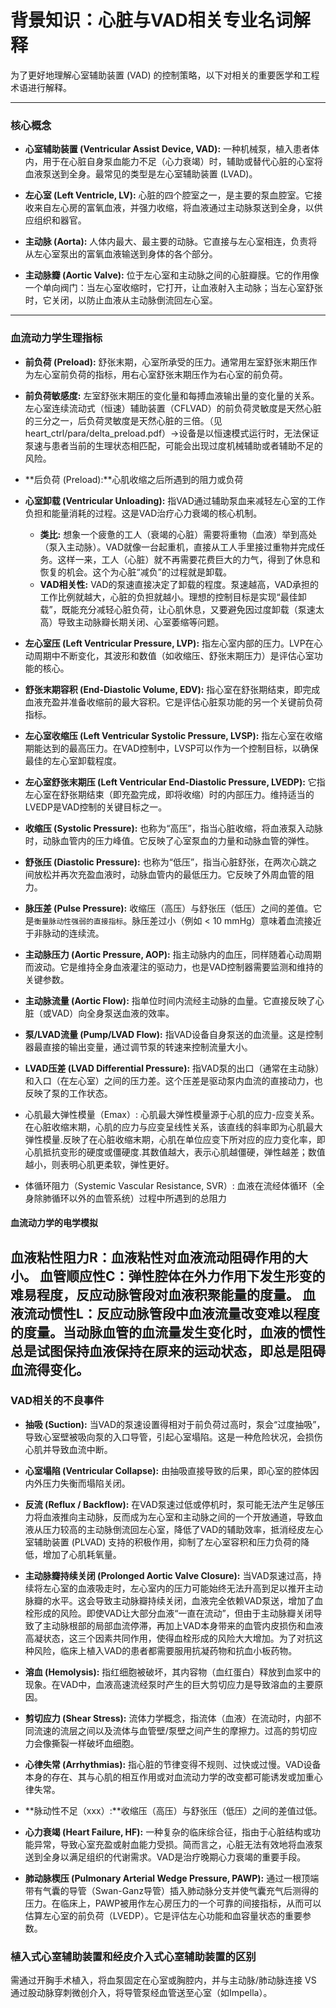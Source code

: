 # 背景知识：心脏与VAD相关专业名词解释

为了更好地理解心室辅助装置 (VAD) 的控制策略，以下对相关的重要医学和工程术语进行解释。

---

### **核心概念**

- **心室辅助装置 (Ventricular Assist Device, VAD):**
  一种机械泵，植入患者体内，用于在心脏自身泵血能力不足（心力衰竭）时，辅助或替代心脏的心室将血液泵送到全身。最常见的类型是左心室辅助装置 (LVAD)。

- **左心室 (Left Ventricle, LV):**
  心脏的四个腔室之一，是主要的泵血腔室。它接收来自左心房的富氧血液，并强力收缩，将血液通过主动脉泵送到全身，以供应组织和器官。

- **主动脉 (Aorta):**
  人体内最大、最主要的动脉。它直接与左心室相连，负责将从左心室泵出的富氧血液输送到身体的各个部分。

- **主动脉瓣 (Aortic Valve):**
  位于左心室和主动脉之间的心脏瓣膜。它的作用像一个单向阀门：当左心室收缩时，它打开，让血液射入主动脉；当左心室舒张时，它关闭，以防止血液从主动脉倒流回左心室。

---

### **血流动力学生理指标**

- **前负荷 (Preload):**
  舒张末期，心室所承受的压力。通常用左室舒张末期压作为左心室前负荷的指标，用右心室舒张末期压作为右心室的前负荷。

- **前负荷敏感度:**
  左室舒张末期压的变化量和每搏血液输出量的变化量的关系。左心室连续流动式（恒速）辅助装置（CFLVAD）的前负荷灵敏度是天然心脏的三分之一，后负荷灵敏度是天然心脏的三倍。（见heart_ctrl/para/delta_preload.pdf）->设备是以恒速模式运行时，无法保证泵速与患者当前的生理状态相匹配，可能会出现过度机械辅助或者辅助不足的风险。

- **后负荷 (Preload):**心肌收缩之后所遇到的阻力或负荷

- **心室卸载 (Ventricular Unloading):**
  指VAD通过辅助泵血来减轻左心室的工作负担和能量消耗的过程。这是VAD治疗心力衰竭的核心机制。
  - **类比:** 想象一个疲惫的工人（衰竭的心脏）需要将重物（血液）举到高处（泵入主动脉）。VAD就像一台起重机，直接从工人手里接过重物并完成任务。这样一来，工人（心脏）就不再需要花费巨大的力气，得到了休息和恢复的机会。这个为心脏“减负”的过程就是卸载。
  - **VAD相关性:** VAD的泵速直接决定了卸载的程度。泵速越高，VAD承担的工作比例就越大，心脏的负担就越小。理想的控制目标是实现“最佳卸载”，既能充分减轻心脏负荷，让心肌休息，又要避免因过度卸载（泵速太高）导致主动脉瓣长期关闭、心室萎缩等问题。

- **左心室压 (Left Ventricular Pressure, LVP):**
  指左心室内部的压力。LVP在心动周期中不断变化，其波形和数值（如收缩压、舒张末期压力）是评估心室功能的核心。

- **舒张末期容积 (End-Diastolic Volume, EDV):**
  指心室在舒张期结束，即完成血液充盈并准备收缩前的最大容积。它是评估心脏泵功能的另一个关键前负荷指标。

- **左心室收缩压 (Left Ventricular Systolic Pressure, LVSP):**
  指左心室在收缩期能达到的最高压力。在VAD控制中，LVSP可以作为一个控制目标，以确保最佳的左心室卸载程度。

- **左心室舒张末期压 (Left Ventricular End-Diastolic Pressure, LVEDP):**
  它指左心室在舒张期结束（即充盈完成，即将收缩）时的内部压力。维持适当的LVEDP是VAD控制的关键目标之一。

- **收缩压 (Systolic Pressure):**
  也称为“高压”，指当心脏收缩，将血液泵入动脉时，动脉血管内的压力峰值。它反映了心室泵血的力量和动脉血管的弹性。

- **舒张压 (Diastolic Pressure):**
  也称为“低压”，指当心脏舒张，在两次心跳之间放松并再次充盈血液时，动脉血管内的最低压力。它反映了外周血管的阻力。

- **脉压差 (Pulse Pressure):**
  收缩压（高压）与舒张压（低压）之间的差值。它是`衡量脉动性强弱的直接指标`。脉压差过小（例如 < 10 mmHg）意味着血流接近于非脉动的连续流。

- **主动脉压力 (Aortic Pressure, AOP):**
  指主动脉内的血压，同样随着心动周期而波动。它是维持全身血液灌注的驱动力，也是VAD控制器需要监测和维持的关键参数。

- **主动脉流量 (Aortic Flow):**
  指单位时间内流经主动脉的血量。它直接反映了心脏（或VAD）向全身泵送血液的效率。

- **泵/LVAD流量 (Pump/LVAD Flow):**
  指VAD设备自身泵送的血流量。这是控制器最直接的输出变量，通过调节泵的转速来控制流量大小。

- **LVAD压差 (LVAD Differential Pressure):**
  指VAD泵的出口（通常在主动脉）和入口（在左心室）之间的压力差。这个压差是驱动泵内血流的直接动力，也反映了泵的工作状态。

- 心肌最大弹性模量（Emax）:
  心肌最大弹性模量源于心肌的应力-应变关系。在心脏收缩末期，心肌的应力与应变呈线性关系，该直线的斜率即为心肌最大弹性模量.反映了在心脏收缩末期，心肌在单位应变下所对应的应力变化率，即心肌抵抗变形的硬度或僵硬度.其数值越大，表示心肌越僵硬，弹性越差；数值越小，则表明心肌更柔软，弹性更好。 

- 体循环阻力（Systemic Vascular Resistance, SVR）:
  血液在流经体循环（全身除肺循环以外的血管系统）过程中所遇到的总阻力

#### 血流动力学的电学模拟

血液粘性阻力R：血液粘性对血液流动阻碍作用的大小。
血管顺应性C：弹性腔体在外力作用下发生形变的难易程度，反应动脉管段对血液积聚能量的度量。
血液流动惯性L：反应动脉管段中血液流量改变难以程度的度量。当动脉血管的血流量发生变化时，血液的惯性总是试图保持血液保持在原来的运动状态，即总是阻碍血流得变化。
---

### **VAD相关的不良事件**

- **抽吸 (Suction):**
  当VAD的泵速设置得相对于前负荷过高时，泵会“过度抽吸”，导致心室壁被吸向泵的入口导管，引起心室塌陷。这是一种危险状况，会损伤心肌并导致血流中断。

- **心室塌陷 (Ventricular Collapse):**
  由抽吸直接导致的后果，即心室的腔体因内外压力失衡而塌陷关闭。

- **反流 (Reflux / Backflow):**
  在VAD泵速过低或停机时，泵可能无法产生足够压力将血液推向主动脉，反而成为左心室和主动脉之间的一个开放通道，导致血液从压力较高的主动脉倒流回左心室，降低了VAD的辅助效率，抵消经皮左心室辅助装置 (PLVAD) 支持的积极作用，抑制了左心室容积和压力负荷的降低，增加了心肌耗氧量。

- **主动脉瓣持续关闭 (Prolonged Aortic Valve Closure):**
  当VAD泵速过高，持续将左心室的血液吸走时，左心室内的压力可能始终无法升高到足以推开主动脉瓣的水平。这会导致主动脉瓣持续关闭，血液完全依赖VAD泵送，增加了血栓形成的风险。即使VAD让大部分血液“一直在流动”，但由于主动脉瓣关闭导致了主动脉根部的局部血流停滞，再加上VAD本身带来的血管内皮损伤和血液高凝状态，这三个因素共同作用，使得血栓形成的风险大大增加。为了对抗这种风险，临床上植入VAD的患者都需要服用抗凝药物和抗血小板药物。

- **溶血 (Hemolysis):**
  指红细胞被破坏，其内容物（血红蛋白）释放到血浆中的现象。在VAD中，血液高速流经泵时产生的巨大剪切应力是导致溶血的主要原因。

- **剪切应力 (Shear Stress):**
  流体力学概念，指流体（血液）在流动时，内部不同流速的流层之间以及流体与血管壁/泵壁之间产生的摩擦力。过高的剪切应力会像撕裂一样破坏血细胞。

- **心律失常 (Arrhythmias):**
  指心脏的节律变得不规则、过快或过慢。VAD设备本身的存在、其与心肌的相互作用或对血流动力学的改变都可能诱发或加重心律失常。

- **脉动性不足（xxx）:**收缩压（高压）与舒张压（低压）之间的差值过低。

- **心力衰竭 (Heart Failure, HF):**
  一种复杂的临床综合征，指由于心脏结构或功能异常，导致心室充盈或射血能力受损。简而言之，心脏无法有效地将血液泵送到全身以满足组织的代谢需求。VAD是治疗晚期心力衰竭的重要手段。

- **肺动脉楔压 (Pulmonary Arterial Wedge Pressure, PAWP):**
  通过一根顶端带有气囊的导管（Swan-Ganz导管）插入肺动脉分支并使气囊充气后测得的压力。在临床上，PAWP被用作左心房压力的一个可靠的间接指标，从而可以估算左心室的前负荷（LVEDP）。它是评估左心功能和血容量状态的重要参数。

### **植入式心室辅助装置和经皮介入式心室辅助装置的区别**

需通过开胸手术植入，将血泵固定在心室或胸腔内，并与主动脉/肺动脉连接 VS 通过股动脉穿刺微创介入，将导管泵经血管送至心室（如Impella）。
